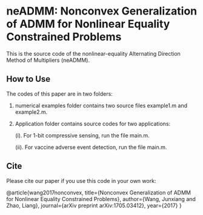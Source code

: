 # neADMM: Nonconvex Generalization of ADMM for Nonlinear Equality Constrained Problems
This is the source code of the nonlinear-equality Alternating Direction Method of Multipliers (neADMM).

## How to Use

The codes of this paper are in two folders:

1. numerical examples folder contains two source files example1.m and example2.m.

2. Application folder contains source codes for two applications: 

    (i). For 1-bit compressive sensing, run the file main.m. 
  

    (ii). For vaccine adverse event detection, run the file main.m.

## Cite

Please cite our paper if you use this code in your own work:

@article{wang2017nonconvex,
  title={Nonconvex Generalization of ADMM for Nonlinear Equality Constrained Problems},
  author={Wang, Junxiang and Zhao, Liang},
  journal={arXiv preprint arXiv:1705.03412},
  year={2017}
}
